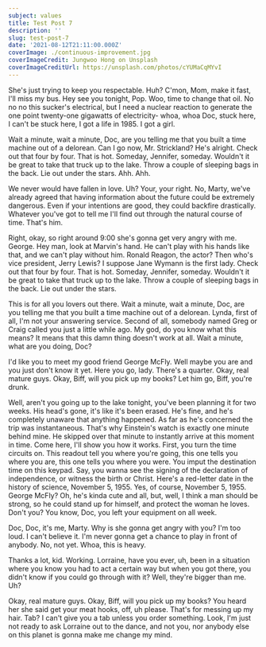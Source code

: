```yaml
---
subject: values
title: Test Post 7
description: ''
slug: test-post-7
date: '2021-08-12T21:11:00.000Z'
coverImage: ./continuous-improvement.jpg
coverImageCredit: Jungwoo Hong on Unsplash
coverImageCreditUrl: https://unsplash.com/photos/cYUMaCqMYvI
---
```


She's just trying to keep you respectable. Huh? C'mon, Mom, make it fast, I'll miss my bus. Hey see you tonight, Pop. Woo, time to change that oil. No no no this sucker's electrical, but I need a nuclear reaction to generate the one point twenty-one gigawatts of electricity- whoa, whoa Doc, stuck here, I can't be stuck here, I got a life in 1985. I got a girl.

Wait a minute, wait a minute, Doc, are you telling me that you built a time machine out of a delorean. Can I go now, Mr. Strickland? He's alright. Check out that four by four. That is hot. Someday, Jennifer, someday. Wouldn't it be great to take that truck up to the lake. Throw a couple of sleeping bags in the back. Lie out under the stars. Ahh. Ahh.

We never would have fallen in love. Uh? Your, your right. No, Marty, we've already agreed that having information about the future could be extremely dangerous. Even if your intentions are good, they could backfire drastically. Whatever you've got to tell me I'll find out through the natural course of time. That's him.

Right, okay, so right around 9:00 she's gonna get very angry with me. George. Hey man, look at Marvin's hand. He can't play with his hands like that, and we can't play without him. Ronald Reagon, the actor? Then who's vice president, Jerry Lewis? I suppose Jane Wymann is the first lady. Check out that four by four. That is hot. Someday, Jennifer, someday. Wouldn't it be great to take that truck up to the lake. Throw a couple of sleeping bags in the back. Lie out under the stars.

This is for all you lovers out there. Wait a minute, wait a minute, Doc, are you telling me that you built a time machine out of a delorean. Lynda, first of all, I'm not your answering service. Second of all, somebody named Greg or Craig called you just a little while ago. My god, do you know what this means? It means that this damn thing doesn't work at all. Wait a minute, what are you doing, Doc?

I'd like you to meet my good friend George McFly. Well maybe you are and you just don't know it yet. Here you go, lady. There's a quarter. Okay, real mature guys. Okay, Biff, will you pick up my books? Let him go, Biff, you're drunk.

Well, aren't you going up to the lake tonight, you've been planning it for two weeks. His head's gone, it's like it's been erased. He's fine, and he's completely unaware that anything happened. As far as he's concerned the trip was instantaneous. That's why Einstein's watch is exactly one minute behind mine. He skipped over that minute to instantly arrive at this moment in time. Come here, I'll show you how it works. First, you turn the time circuits on. This readout tell you where you're going, this one tells you where you are, this one tells you where you were. You imput the destination time on this keypad. Say, you wanna see the signing of the declaration of independence, or witness the birth or Christ. Here's a red-letter date in the history of science, November 5, 1955. Yes, of course, November 5, 1955. George McFly? Oh, he's kinda cute and all, but, well, I think a man should be strong, so he could stand up for himself, and protect the woman he loves. Don't you? You know, Doc, you left your equipment on all week.

Doc, Doc, it's me, Marty. Why is she gonna get angry with you? I'm too loud. I can't believe it. I'm never gonna get a chance to play in front of anybody. No, not yet. Whoa, this is heavy.

Thanks a lot, kid. Working. Lorraine, have you ever, uh, been in a situation where you know you had to act a certain way but when you got there, you didn't know if you could go through with it? Well, they're bigger than me. Uh?

Okay, real mature guys. Okay, Biff, will you pick up my books? You heard her she said get your meat hooks, off, uh please. That's for messing up my hair. Tab? I can't give you a tab unless you order something. Look, I'm just not ready to ask Lorraine out to the dance, and not you, nor anybody else on this planet is gonna make me change my mind.
